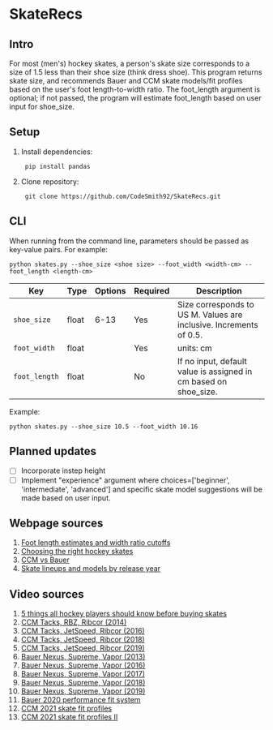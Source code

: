 # SkateRecs

## Intro
For most (men's) hockey skates, a person's skate size corresponds to a size of 1.5 less than their shoe size (think dress shoe). This program returns skate size, and recommends Bauer and CCM skate models/fit profiles based on the user's foot length-to-width ratio. The foot_length argument is optional; if not passed, the program will estimate foot_length based on user input for shoe_size. 


## Setup

1. Install dependencies:

        
        pip install pandas
        
        
2. Clone repository:

        git clone https://github.com/CodeSmith92/SkateRecs.git


## CLI

When running from the command line, parameters should be passed as key-value pairs. For example:

    python skates.py --shoe_size <shoe size> --foot_width <width-cm> --foot_length <length-cm> 



| Key   | Type | Options | Required | Description|
| ----- | ---- | --------| -------- | ---------- |
| `shoe_size`  | float  | 6-13| Yes     | Size corresponds to US M. Values are inclusive. Increments of 0.5.  |
| `foot_width` | float |         | Yes     |      units: cm      |
| `foot_length`  | float  |         | No    |   If no input, default value is assigned in cm based on shoe_size.         |


Example:

    python skates.py --shoe_size 10.5 --foot_width 10.16 
    
## Planned updates
- [ ] Incorporate instep height
- [ ] Implement "experience" argument where choices=['beginner', 'intermediate', 'advanced'] and specific skate model suggestions will be made based on user input. 

## Webpage sources
1. [Foot length estimates and width ratio cutoffs](https://www.inlinewarehouse.com/lc/icehockeyskatesizing.Html)
2. [Choosing the right hockey skates](https://puckstop.com/blog/how-to-choose-the-right-ice-hockey-skates-find-the-ultimate-fit)
3. [CCM vs Bauer](https://goingbardown.com/ccm-vs-bauer-hockey-skates/)
4. [Skate lineups and models by release year](https://beerleaguetips.com/article/hockey-skate-lineup-comparison/)

## Video sources
1. [5 things all hockey players should know before buying skates](https://www.youtube.com/watch?v=ke_mHR_59cY&list=PLFVG1Wz0eNjhJVhA9_DJ3fJaBRDmMIu8q&index=4)
2. [CCM Tacks, RBZ, Ribcor (2014)](https://www.youtube.com/watch?v=7fvRSc44uGM&list=PLFVG1Wz0eNjhJVhA9_DJ3fJaBRDmMIu8q&index=1)
3. [CCM Tacks, JetSpeed, Ribcor (2016)](https://www.youtube.com/watch?v=yXK61_E6Klg&list=PLFVG1Wz0eNjhJVhA9_DJ3fJaBRDmMIu8q&index=2)
4. [CCM Tacks, JetSpeed, Ribcor (2018)](https://www.youtube.com/watch?v=C5zIHbgSqzk&list=PLFVG1Wz0eNjhJVhA9_DJ3fJaBRDmMIu8q&index=3)
5. [CCM Tacks, JetSpeed, Ribcor (2019)](https://www.youtube.com/watch?v=tAjN296MQyU)
6. [Bauer Nexus, Supreme, Vapor (2013)](https://www.youtube.com/watch?v=-LqCSvEqTSo)
7. [Bauer Nexus, Supreme, Vapor (2016)](https://www.youtube.com/watch?v=1eR0-kJa8eY&list=PLFVG1Wz0eNjhJVhA9_DJ3fJaBRDmMIu8q&index=6)
8. [Bauer Nexus, Supreme, Vapor (2017)](https://www.youtube.com/watch?v=ct_z_7Wpxeo)
9. [Bauer Nexus, Supreme, Vapor (2018)](https://www.youtube.com/watch?v=XLxiir_Pwm4)
10. [Bauer Nexus, Supreme, Vapor (2019)](https://www.youtube.com/watch?v=aIcazwpuUD0)
11. [Bauer 2020 performance fit system](https://www.youtube.com/watch?v=kvSyoc5ANBM)
13. [CCM 2021 skate fit profiles](https://www.youtube.com/watch?v=xnutF6IiQiQ&t=546s)
14. [CCM 2021 skate fit profiles II](https://www.youtube.com/watch?v=CXuQRJaRbaw&list=PLFVG1Wz0eNjhJVhA9_DJ3fJaBRDmMIu8q&index=5)

